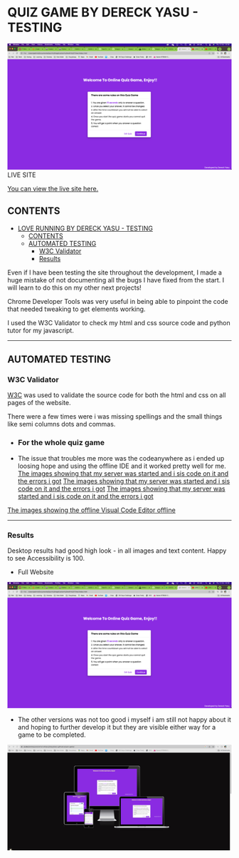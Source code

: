 # QUIZ GAME BY DERECK YASU - TESTING

![Love Running website by Dereck shown on a range of devices, using amiresponsive(https://ui.dev/amiresponsive)](/assets/images/Screenshot%202023-10-12%20at%2002.29.28.png)
LIVE SITE

[You can view the live site here.](https://drayyblacc.github.io/quiz-game)

## CONTENTS

- [LOVE RUNNING BY DERECK YASU - TESTING](#love-running-by-dereck-yasu---testing)
  - [CONTENTS](#contents)
  - [AUTOMATED TESTING](#automated-testing)
    - [W3C Validator](#w3c-validator)
    - [Results](#results)

 Even if I have been testing the site throughout the development, I made a huge mistake of not documenting all the bugs I have fixed from the start. I will learn to do this on my other next projects!

Chrome Developer Tools was very useful in being able to pinpoint the code that needed tweaking to get elements working.

I used the W3C Validator to check my html and css source code and python tutor for my javascript.
- - -

## AUTOMATED TESTING

### W3C Validator

[W3C](https://validator.w3.org/) was used to validate the source code for both the html and css on all pages of the website.

There were a few times were i was missing spellings and the small things like semi columns dots and commas.

- ### For the whole quiz game

- The issue that troubles me more was the codeanywhere as i ended up loosing hope and using the offline IDE and it worked pretty well for me.
[The images showing that my server was started and i sis code on it and the errors i got](/assets/images/failing%20codeanywhere.png)
[The images showing that my server was started and i sis code on it and the errors i got](/assets/images/codeanywher%20server.png)
[The images showing that my server was started and i sis code on it and the errors i got](/assets/images/Codeanywher%20server%20fail.png)

[The images showing the offline Visual Code Editor offline](/assets/images/Screenshot%202023-10-12%20at%2001.38.35.png)
- - -


### Results

Desktop results had good high look - in all images and text content. Happy to see Accessibility is 100.

- Full Website 
  
![Results](/assets/images/Screenshot%202023-10-12%20at%2002.29.28.png)

- The other versions was not too good i myself i am still not happy about it and hoping to further develop it but they are visible either way for a game to be completed.
  
![Results 2](/assets/images/all%20devices.png)
